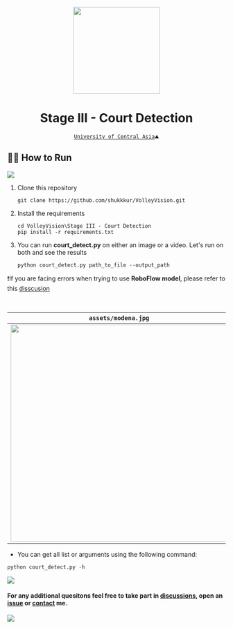 <p align="center">
  <img src="https://github.com/shukkkur/VolleyVision/blob/b9e2ea29be1337f8cd7c25f7f06741ecfde9fc62/README_files/vv_logo.png" width=200>
</p>

<h1 align="center">
  Stage III - Court Detection
</h1>

<p align='center'>
  <a href="https://ucentralasia.org/home"><code>University of Central Asia</a>⛰️</code>
</p>

<h2>🏃‍♂️ How to Run</h2>

<a href="https://colab.research.google.com/drive/1X16GNjksEfwVL1090bj3CYHGo772fG6H?usp=sharing"><img src="https://colab.research.google.com/assets/colab-badge.svg"></a>

<ol>
  
  <li>
    Clone this repository 
  </li>

  ```
  git clone https://github.com/shukkkur/VolleyVision.git
  ```

  <li>
    Install the requirements
  </li>
  
  ```
  cd VolleyVision\Stage III - Court Detection
  pip install -r requirements.txt
  ```

  
  <li>
    You can run <strong>court_detect.py</strong> on either an image or a video. Let's run on both and see the results
  </li>
  
```
python court_detect.py path_to_file --output_path
```

</ol>

❗If you are facing errors when trying to use <strong>RoboFlow model</strong>, please refer to this <a href="https://github.com/shukkkur/VolleyVision/discussions/5#discussioncomment-7737081">disscusion</a>

<br>
  
|   <code>assets/modena.jpg</code>   |   <code>assets/rally_women.mp4</code>   |
|--------------|--------------|
|  <img src="https://github.com/shukkkur/VolleyVision/blob/c0cab9585a9eb195d96d836f1243c97b20c80025/Stage%20III%20-%20Court%20Detection/assets/court_5/approxPolyDP.jpg" width="500">  |  <img src="https://github.com/shukkkur/VolleyVision/blob/c0cab9585a9eb195d96d836f1243c97b20c80025/Stage%20III%20-%20Court%20Detection/assets/court.gif" width="500">  |

  
<ul>
  <li>
    <p>You can get all list or arguments using the following command:</p>
  </li>
</ul>

```python
python court_detect.py -h
```  
  
<img src="https://github.com/shukkkur/VolleyVision/blob/48ad586dec4ad981df145c73fc0ba176552ea5b6/Stage%20III%20-%20Court%20Detection/assets/args_help.png">

<h4>For any additional quesitons feel free to take part in <a href="https://github.com/shukkkur/VolleyVision/discussions">discussions</a>, open an <a href="https://github.com/shukkkur/VolleyVision/issues/new">issue</a> or <a href="https://github.com/shukkkur#feel-free-to-connectcontact">contact</a> me.</h4>

<a href="https://github.com/shukkkur/VolleyVision/discussions">
<img src="https://github.com/shukkkur/VolleyVision/blob/1d1836c3a7968cbcde4bcf5cfb5e8eaf4c16acfb/assets/header.png">
</a>
